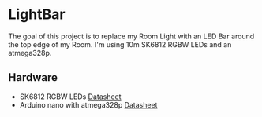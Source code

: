# LightBar

The goal of this project is to replace my Room Light with an LED Bar around the top edge of my Room.
I'm using 10m SK6812 RGBW LEDs and an atmega328p.

## Hardware
* SK6812 RGBW LEDs [Datasheet](https://cdn-shop.adafruit.com/product-files/2757/p2757_SK6812RGBW_REV01.pdf)
* Arduino nano with atmega328p [Datasheet](http://ww1.microchip.com/downloads/en/DeviceDoc/ATmega328PB-Automotive-Data-Sheet-40001980B.pdf)
